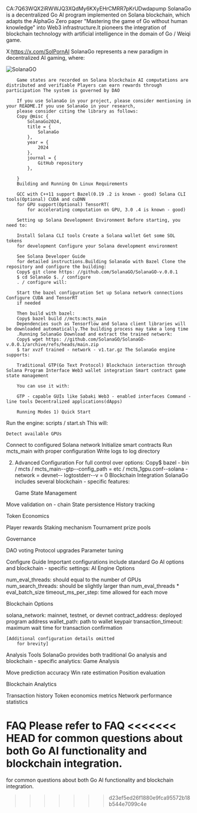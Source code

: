 CA:7Q63WQX2iRWWJQ3XQdMy6KXyEHrCMRR7pKrUDwdapump
SolanaGo is a decentralized Go AI program implemented on Solana blockchain, which adapts the AlphaGo Zero paper
    "Mastering the game of Go without human knowledge"
into Web3 infrastructure.It pioneers the integration of blockchain technology with artificial intelligence in the domain of
    Go / Weiqi game.

X:https://x.com/SolPornAI
SolanaGo represents a new paradigm in decentralized AI gaming, where:




   
![SolanaGO](https://github.com/user-attachments/assets/c3293220-270f-48a6-9854-80cdcc8ffcec)


        Game states are recorded on Solana blockchain AI computations are distributed and verifiable Players can earn rewards through participation The system is governed by DAO

        If you use SolanaGo in your project, please consider mentioning in your README.If you use SolanaGo in your research,
        please consider citing the library as follows:
        Copy @misc {
            SolanaGo2024,
            title = {
                SolanaGo
            },
            year = {
                2024
            },
            journal = {
                GitHub repository
            },

        }
        Building and Running On Linux Requirements

        GCC with C++11 support Bazel(0.19 .2 is known - good) Solana CLI tools(Optional) CUDA and cuDNN
        for GPU support(Optional) TensorRT(
            for accelerating computation on GPU, 3.0 .4 is known - good)

        Setting up Solana Development Environment Before starting, you need to:

        Install Solana CLI tools Create a Solana wallet Get some SOL tokens
        for development Configure your Solana development environment

        See Solana Developer Guide
        for detailed instructions.Building SolanaGo with Bazel Clone the repository and configure the building:
        Copy$ git clone https: //github.com/SolanaGO/SolanaGO-v.0.0.1
        $ cd SolanaGo $. / configure
        . / configure will:

        Start the bazel configuration Set up Solana network connections Configure CUDA and TensorRT
        if needed

        Then build with bazel:
        Copy$ bazel build //mcts:mcts_main
        Dependencies such as Tensorflow and Solana client libraries will be downloaded automatically.The building process may take a long time
        .Running SolanaGo Download and extract the trained network:
        Copy$ wget https: //github.com/SolanaGO/SolanaGO-v.0.0.1/archive/refs/heads/main.zip
        $ tar xvzf trained - network - v1.tar.gz The SolanaGo engine supports:

        Traditional GTP(Go Text Protocol) Blockchain interaction through Solana Program Interface Web3 wallet integration Smart contract game state management

        You can use it with:

        GTP - capable GUIs like Sabaki Web3 - enabled interfaces Command - line tools Decentralized applications(dApps)

        Running Modes 1) Quick Start
Run the engine: scripts / start.sh
This will:

    Detect available GPUs
Connect to configured Solana network
Initialize smart contracts
Run mcts_main with proper configuration
Write logs to log directory

2) Advanced Configuration
For full control over options:
    Copy$ bazel - bin / mcts / mcts_main--gtp--config_path = etc / mcts_1gpu.conf--solana - network = devnet--
    logtostderr--v = 0
Blockchain Integration
SolanaGo includes several blockchain - specific features:

    Game State Management

Move validation on - chain
State persistence
History tracking


Token Economics

Player rewards
Staking mechanism
Tournament prize pools


Governance

DAO voting
Protocol upgrades
Parameter tuning



Configure Guide
Important configurations include standard Go AI options and blockchain - specific settings:
    AI Engine Options

num_eval_threads: should equal to the number of GPUs
num_search_threads: should be slightly larger than num_eval_threads * eval_batch_size
timeout_ms_per_step: time allowed
for each move

Blockchain Options

solana_network: mainnet, testnet, or devnet
contract_address: deployed program address
wallet_path: path to wallet keypair
transaction_timeout: maximum wait time
for transaction confirmation

    [Additional configuration details omitted
        for brevity]
Analysis Tools
SolanaGo provides both traditional Go analysis and blockchain - specific analytics:
    Game Analysis

Move prediction accuracy
Win rate estimation
Position evaluation

Blockchain Analytics

Transaction history
Token economics metrics
Network performance statistics

FAQ
Please refer to FAQ
<<<<<<< HEAD
for common questions about both Go AI functionality and blockchain integration.
=======
for common questions about both Go AI functionality and blockchain integration.
>>>>>>> d23ef5ed26f1880e9fca95572b18b544e7099c4e
